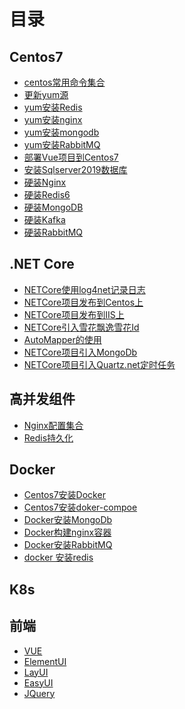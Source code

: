 # 目录

## Centos7
- [centos常用命令集合](centos-col.md) 
- [更新yum源](update-yum.md) <!-- 具体文件可以使用 .md 结尾（推荐） -->
- [yum安装Redis](yum-redis.md) <!-- 也可以用 .html -->
- [yum安装nginx](yum-nginx.md) 
- [yum安装mongodb](yum-mongodb.md) 
- [yum安装RabbitMQ](yum-rabbitmq.md) 
- [部署Vue项目到Centos7](publish-vueproject.md) 
- [安装Sqlserver2019数据库](install-sqlserver2019.md) 
- [硬装Nginx](normal-nginx.md) 
- [硬装Redis6](normal-redis6.md) 
- [硬装MongoDB](normal-mongodb.md) 
- [硬装Kafka](normal-kafka.md) 
- [硬装RabbitMQ](normal-rabbitmq.md) 


## .NET Core
- [NETCore使用log4net记录日志](/dir/netcore/log4net.md) <!-- 具体文件可以使用 .md 结尾（推荐） -->
- [NETCore项目发布到Centos上](/dir/netcore/publish-netcore.md) <!-- 也可以用 .html -->
- [NETCore项目发布到IIS上](/dir/netcore/publish-iis.md) 
- [NETCore引入雪花飘逸雪花Id](/dir/netcore/snowflake.md) 
- [AutoMapper的使用](/dir/netcore/automapper.md) 
- [NETCore项目引入MongoDb](/dir/netcore/mongodb.md) 
- [NETCore项目引入Quartz.net定时任务](/dir/netcore/quartznet.md) 





## 高并发组件
- [Nginx配置集合](/dir/highconcurrency/update-yum.md) <!-- 具体文件可以使用 .md 结尾（推荐） -->
- [Redis持久化](/dir/highconcurrency/redis.md) 
<!-- - [yum安装Redis](yum-redis.md) 
- [yum安装nginx](yum-nginx.md) 
- [yum安装mongodb](yum-mongodb.md)  -->

## Docker
- [Centos7安装Docker](/dir/docker/install-docker.md)
- [Centos7安装doker-compoe](/dir/docker/install-doker-compoe.md)
- [Docker安装MongoDb](/dir/docker/docker-mongodb.md)
- [Docker构建nginx容器](/dir/docker/docker-nginx.md)
- [Docker安装RabbitMQ](/dir/docker/docker-rabbitmq.md)
- [docker 安装redis](/dir/docker/docker-redis.md)


## K8s


## 前端 

-  [VUE]() 
-  [ElementUI]() 
-  [LayUI]() 
-  [EasyUI]() 
-  [JQuery]() 



<!-- 
-  [vue](update-yum.md) 
- - [yum安装nginx](yum-nginx.md) 
- - [yum安装mongodb](yum-mongodb.md)  -->

